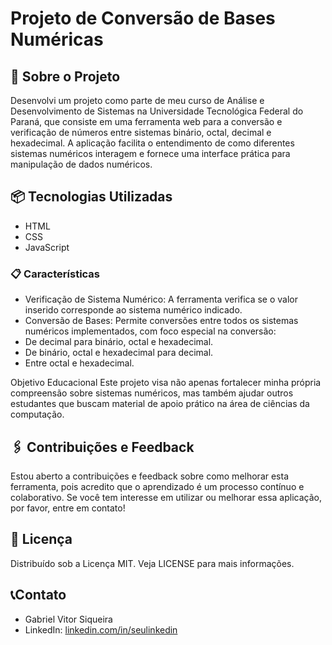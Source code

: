 # Projeto de Conversão de Bases Numéricas
## 🚀 Sobre o Projeto
Desenvolvi um projeto como parte de meu curso de Análise e Desenvolvimento de Sistemas na Universidade Tecnológica Federal do Paraná, que consiste em uma ferramenta web para a conversão e verificação de números entre sistemas binário, octal, decimal e hexadecimal. A aplicação facilita o entendimento de como diferentes sistemas numéricos interagem e fornece uma interface prática para manipulação de dados numéricos.

## 📦 Tecnologias Utilizadas
* HTML
* CSS
* JavaScript

### 📋 Características
* Verificação de Sistema Numérico: A ferramenta verifica se o valor inserido corresponde ao sistema numérico indicado.
* Conversão de Bases: Permite conversões entre todos os sistemas numéricos implementados, com foco especial na conversão:
* De decimal para binário, octal e hexadecimal.
* De binário, octal e hexadecimal para decimal.
* Entre octal e hexadecimal.

Objetivo Educacional
Este projeto visa não apenas fortalecer minha própria compreensão sobre sistemas numéricos, mas também ajudar outros estudantes que buscam material de apoio prático na área de ciências da computação.

##  🖇️ Contribuições e Feedback
Estou aberto a contribuições e feedback sobre como melhorar esta ferramenta, pois acredito que o aprendizado é um processo contínuo e colaborativo. Se você tem interesse em utilizar ou melhorar essa aplicação, por favor, entre em contato!

##  📄 Licença
Distribuído sob a Licença MIT. Veja LICENSE para mais informações.

## 📞Contato
* Gabriel Vitor Siqueira
* LinkedIn: [linkedin.com/in/seulinkedin](https://www.linkedin.com/in/gabriel-vitor-siqueira/)
